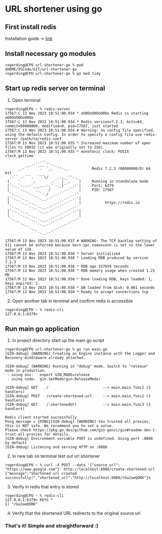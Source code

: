 # URL shortener using go

## First install redis 
Installation guide -> [link](https://redis.io/docs/install/install-redis/)

## Install necessary go modules
```
rogerding@CPU url-shortener-go % pwd
$HOME/VSCode/GIT/url-shortener-go
rogerding@CPU url-shortener-go % go mod tidy
```

## Start up redis server on terminal
1. Open terminal
```
rogerding@CPU ~ % redis-server
17567:C 13 Nov 2023 10:51:00.934 * oO0OoO0OoO0Oo Redis is starting oO0OoO0OoO0Oo
17567:C 13 Nov 2023 10:51:00.934 * Redis version=7.2.3, bits=64, commit=00000000, modified=0, pid=17567, just started
17567:C 13 Nov 2023 10:51:00.934 # Warning: no config file specified, using the default config. In order to specify a config file use redis-server /path/to/redis.conf
17567:M 13 Nov 2023 10:51:00.935 * Increased maximum number of open files to 10032 (it was originally set to 256).
17567:M 13 Nov 2023 10:51:00.935 * monotonic clock: POSIX clock_gettime
                _._
           _.-``__ ''-._
      _.-``    `.  `_.  ''-._           Redis 7.2.3 (00000000/0) 64 bit
  .-`` .-```.  ```\/    _.,_ ''-._
 (    '      ,       .-`  | `,    )     Running in standalone mode
 |`-._`-...-` __...-.``-._|'` _.-'|     Port: 6379
 |    `-._   `._    /     _.-'    |     PID: 17567
  `-._    `-._  `-./  _.-'    _.-'
 |`-._`-._    `-.__.-'    _.-'_.-'|
 |    `-._`-._        _.-'_.-'    |           https://redis.io
  `-._    `-._`-.__.-'_.-'    _.-'
 |`-._`-._    `-.__.-'    _.-'_.-'|
 |    `-._`-._        _.-'_.-'    |
  `-._    `-._`-.__.-'_.-'    _.-'
      `-._    `-.__.-'    _.-'
          `-._        _.-'
              `-.__.-'

17567:M 13 Nov 2023 10:51:00.937 # WARNING: The TCP backlog setting of 511 cannot be enforced because kern.ipc.somaxconn is set to the lower value of 128.
17567:M 13 Nov 2023 10:51:00.938 * Server initialized
17567:M 13 Nov 2023 10:51:00.938 * Loading RDB produced by version 7.2.3
17567:M 13 Nov 2023 10:51:00.938 * RDB age 157659 seconds
17567:M 13 Nov 2023 10:51:00.938 * RDB memory usage when created 1.21 Mb
17567:M 13 Nov 2023 10:51:00.938 * Done loading RDB, keys loaded: 1, keys expired: 2.
17567:M 13 Nov 2023 10:51:00.938 * DB loaded from disk: 0.001 seconds
17567:M 13 Nov 2023 10:51:00.938 * Ready to accept connections tcp
```
2. Open another tab in terminal and confirm redis is accessible
```
rogerding@CPU ~ % redis-cli
127.0.0.1:6379>
```

## Run main go application
1. In project directory start up the main go script
```
rogerding@CPU url-shortener-go % go run main.go 
[GIN-debug] [WARNING] Creating an Engine instance with the Logger and Recovery middleware already attached.

[GIN-debug] [WARNING] Running in "debug" mode. Switch to "release" mode in production.
 - using env:   export GIN_MODE=release
 - using code:  gin.SetMode(gin.ReleaseMode)

[GIN-debug] GET    /                         --> main.main.func1 (3 handlers)
[GIN-debug] POST   /create-shortened-url     --> main.main.func2 (3 handlers)
[GIN-debug] GET    /:shortenedUrl            --> main.main.func3 (3 handlers)

Redis client started successfully
Pong message = {PONG}[GIN-debug] [WARNING] You trusted all proxies, this is NOT safe. We recommend you to set a value.
Please check https://pkg.go.dev/github.com/gin-gonic/gin#readme-don-t-trust-all-proxies for details.
[GIN-debug] Environment variable PORT is undefined. Using port :8080 by default
[GIN-debug] Listening and serving HTTP on :8080
```
2. In new tab on terminal test out url shortener
```
rogerding@CPU ~ % curl -X POST --data '{"source_url": "https://www.google.com"}' http://localhost:8080/create-shortened-url
{"message":"Shortened url created successfully!","shortened_url":"http://localhost:8080/rGu2aeQORK"}%
```
3. Verify in redis that entry is stored
```
rogerding@CPU ~ % redis-cli
127.0.0.1:6379> KEYS *
1) "rGu2aeQORK"
```
4. Verify that the shortened URL redirects to the original source url

### That's it! Simple and straightforward :)
